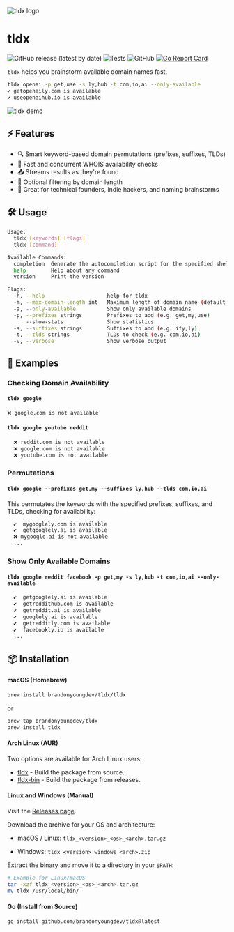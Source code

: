 ![tldx logo](https://github.com/brandonyoungdev/tldx/raw/main/assets/logo.png)

# tldx

![GitHub release (latest by date)](https://img.shields.io/github/v/release/brandonyoungdev/tldx)
![Tests](https://img.shields.io/github/actions/workflow/status/brandonyoungdev/tldx/test.yml?branch=main)
![GitHub](https://img.shields.io/github/license/brandonyoungdev/tldx)
[![Go Report Card](https://goreportcard.com/badge/github.com/brandonyoungdev/tldx)](https://goreportcard.com/report/github.com/brandonyoungdev/tldx)


`tldx` helps you brainstorm available domain names fast.

```sh
tldx openai -p get,use -s ly,hub -t com,io,ai --only-available
✔️ getopenaily.com is available
✔️ useopenaihub.io is available
```


![tldx demo](https://github.com/brandonyoungdev/tldx/raw/main/tapes/demo.gif)

## ⚡ Features

- 🔍 Smart keyword-based domain permutations (prefixes, suffixes, TLDs)
- 🚀 Fast and concurrent WHOIS availability checks
- 📤 Streams results as they're found
- 📏 Optional filtering by domain length
- 🧠 Great for technical founders, indie hackers, and naming brainstorms


## 🛠️ Usage

```sh
Usage:
  tldx [keywords] [flags]
  tldx [command]

Available Commands:
  completion  Generate the autocompletion script for the specified shell
  help        Help about any command
  version     Print the version

Flags:
  -h, --help                    help for tldx
  -m, --max-domain-length int   Maximum length of domain name (default 64)
  -a, --only-available          Show only available domains
  -p, --prefixes strings        Prefixes to add (e.g. get,my,use)
      --show-stats              Show statistics
  -s, --suffixes strings        Suffixes to add (e.g. ify,ly)
  -t, --tlds strings            TLDs to check (e.g. com,io,ai)
  -v, --verbose                 Show verbose output
```


## 🔗 Examples

### Checking Domain Availability

#### `tldx google` 
```sh
❌ google.com is not available
```


#### `tldx google youtube reddit`
```sh
  ❌ reddit.com is not available
  ❌ google.com is not available
  ❌ youtube.com is not available
```

### Permutations

#### `tldx google --prefixes get,my --suffixes ly,hub --tlds com,io,ai`

This permutates the keywords with the specified prefixes, suffixes, and TLDs, checking for availability:
```sh
  ✔️  mygooglely.com is available
  ✔️  getgooglely.ai is available
  ❌ mygoogle.ai is not available
  ...
```

### Show Only Available Domains

#### `tldx google reddit facebook -p get,my -s ly,hub -t com,io,ai --only-available`

```sh
  ✔️  getgooglely.ai is available
  ✔️  getreddithub.com is available
  ✔️  getreddit.ai is available
  ✔️  googlely.ai is available
  ✔️  getredditly.com is available
  ✔️  facebookly.io is available
  ...
```

## 📦 Installation
#### macOS (Homebrew)
```sh
brew install brandonyoungdev/tldx/tldx
```
or
```sh
brew tap brandonyoungdev/tldx
brew install tldx
```

#### Arch Linux (AUR)

Two options are available for Arch Linux users:

- [tldx](https://aur.archlinux.org/packages/tldx/) - Build the package from source.
- [tldx-bin](https://aur.archlinux.org/packages/tldx-bin/) - Build the package from releases.

#### Linux and Windows (Manual)
Visit the [Releases page](https://github.com/brandonyoungdev/tldx/releases).

Download the archive for your OS and architecture:

- macOS / Linux: `tldx_<version>_<os>_<arch>.tar.gz`

- Windows: `tldx_<version>_windows_<arch>.zip`

Extract the binary and move it to a directory in your `$PATH`:

```sh
# Example for Linux/macOS
tar -xzf tldx_<version>_<os>_<arch>.tar.gz
mv tldx /usr/local/bin/
```

#### Go (Install from Source)
```sh
go install github.com/brandonyoungdev/tldx@latest
```
